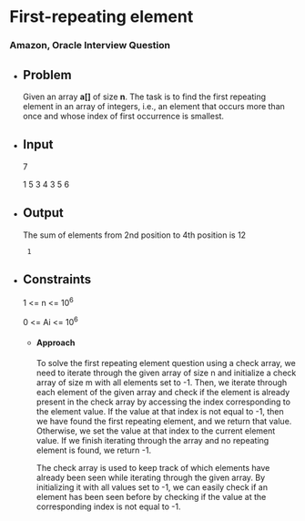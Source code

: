 # First-repeating element
###  Amazon, Oracle Interview Question

- ## Problem
	Given an array **a[]** of size **n**. The task is to find the first repeating element in an array of integers, i.e., an element that occurs more than once and whose index of first occurrence is smallest.
	
- ## Input
	
	7

	1 5 3 4 3 5 6

- ## Output
	
	The sum of elements from 2nd position to 4th position is 12
		
	`` 1``

- ## Constraints

	1 <= n <= $10^{6}$
	
	0 <= Ai <=  $10^{6}$
	

	-	####  Approach

		To solve the first repeating element question using a check array, we need to iterate through the given array of size n and initialize a check array of size m with all elements set to -1. Then, we iterate through each element of the given array and check if the element is already present in the check array by accessing the index corresponding to the element value. If the value at that index is not equal to -1, then we have found the first repeating element, and we return that value. Otherwise, we set the value at that index to the current element value. If we finish iterating through the array and no repeating element is found, we return -1.

		The check array is used to keep track of which elements have already been seen while iterating through the given array. By initializing it with all values set to -1, we can easily check if an element has been seen before by checking if the value at the corresponding index is not equal to -1.
